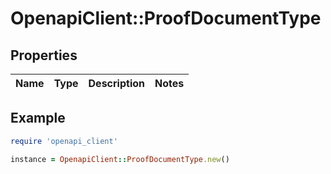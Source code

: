 # OpenapiClient::ProofDocumentType

## Properties

| Name | Type | Description | Notes |
| ---- | ---- | ----------- | ----- |

## Example

```ruby
require 'openapi_client'

instance = OpenapiClient::ProofDocumentType.new()
```


